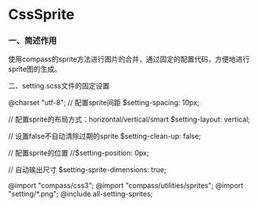 # CssSprite

### 一、简述作用<br />
使用compass的sprite方法进行图片的合并，通过固定的配置代码，方便地进行sprite图的生成。

二、setting.scss文件的固定设置

@charset "utf-8";
// 配置sprite间距
$setting-spacing: 10px;

// 配置sprite的布局方式：horizontal/vertical/smart
$setting-layout: vertical;

// 设置false不自动清除过期的sprite
$setting-clean-up: false;

// 配置sprite的位置
//$setting-position: 0px;

// 自动输出尺寸
$setting-sprite-dimensions: true;

@import "compass/css3";
@import "compass/utilities/sprites";
@import "setting/*.png";
@include all-setting-sprites;
